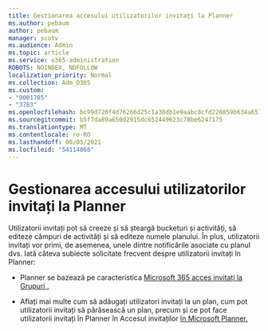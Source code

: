 ```yaml
---
title: Gestionarea accesului utilizatorilor invitați la Planner
ms.author: pebaum
author: pebaum
manager: scotv
ms.audience: Admin
ms.topic: article
ms.service: o365-administration
ROBOTS: NOINDEX, NOFOLLOW
localization_priority: Normal
ms.collection: Adm_O365
ms.custom:
- "9001705"
- "3783"
ms.openlocfilehash: bc99d720f4d76266d25c1a38db1e9aabc8cfd228859b634a657230ac9cde2d89
ms.sourcegitcommit: b5f7da89a650d2915dc652449623c78be6247175
ms.translationtype: MT
ms.contentlocale: ro-RO
ms.lasthandoff: 08/05/2021
ms.locfileid: "54114868"
---
```

# <a name="manage-guest-user-access-to-planner"></a>Gestionarea accesului utilizatorilor invitați la Planner

Utilizatorii invitați pot să creeze și să șteargă bucketuri și activități, să editeze câmpuri de activități și să editeze numele planului. În plus, utilizatorii invitați vor primi, de asemenea, unele dintre notificările asociate cu planul dvs. Iată câteva subiecte solicitate frecvent despre utilizatorii invitați în Planner:

- Planner se bazează pe caracteristica [Microsoft 365 acces invitați la Grupuri .](https://support.office.com/article/Adding-guests-to-Office-365-Groups-bfc7a840-868f-4fd6-a390-f347bf51aff6) 

- Aflați mai multe cum să adăugați utilizatori invitați la un plan, cum pot utilizatorii invitați să părăsească un plan, precum și ce pot face utilizatorii invitați în Planner în Accesul invitaților [în Microsoft Planner.](https://support.office.com/article/Guest-access-in-Microsoft-Planner-cc5d7f96-dced-4da4-ab62-08c72d9759c6)

